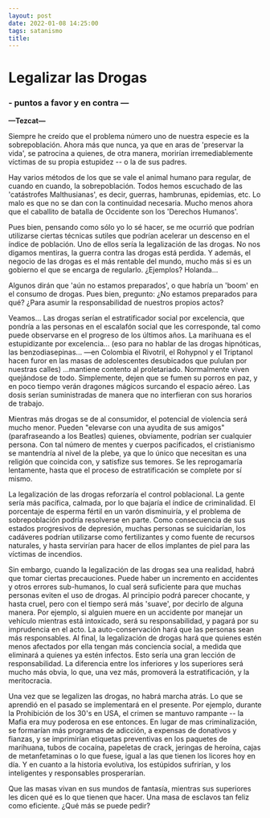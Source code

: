 ```yaml
---
layout: post
date: 2022-01-08 14:25:00
tags: satanismo
title:
---
```


# Legalizar las Drogas

### - puntos a favor y en contra —

**—Tezcat—**

Siempre he creído que el problema número uno de nuestra especie es la sobrepoblación. Ahora más que nunca, ya que en aras de 'preservar la vida', se patrocina a quienes, de otra manera, morirían irremediablemente víctimas de su propia estupidez -- o la de sus padres.

Hay varios métodos de los que se vale el animal humano para regular, de cuando en cuando, la sobrepoblación. Todos hemos escuchado de las 'catástrofes Malthusianas', es decir, guerras, hambrunas, epidemias, etc. Lo malo es que no se dan con la continuidad necesaria. Mucho menos ahora que el caballito de batalla de Occidente son los 'Derechos Humanos'.

Pues bien, pensando como sólo yo lo sé hacer, se me ocurrió que podrían utilizarse ciertas técnicas sutiles que podrían acelerar un descenso en el índice de población. Uno de ellos sería la legalización de las drogas. No nos digamos mentiras, la guerra contra las drogas está perdida. Y además, el negocio de las drogas es el más rentable del mundo, mucho más si es un gobierno el que se encarga de regularlo. ¿Ejemplos? Holanda...

Algunos dirán que 'aún no estamos preparados', o que habría un 'boom' en el consumo de drogas. Pues bien, pregunto: ¿No estamos preparados para qué? ¿Para asumir la responsabilidad de nuestros propios actos?

Veamos... Las drogas serían el estratificador social por excelencia, que pondría a las personas en el escalafón social que les corresponde, tal como puede observarse en el progreso de los últimos años. La marihuana es el estupidizante por excelencia... (eso para no hablar de las drogas hipnóticas, las benzodiasepinas... —en Colombia el Rivotril, el Rohypnol y el Triptanol hacen furor en las masas de adolescentes desubicados que pululan por nuestras calles) ...mantiene contento al proletariado. Normalmente viven quejándose de todo. Simplemente, dejen que se fumen su porros en paz, y en poco tiempo verán dragones mágicos surcando el espacio aéreo. Las dosis serían suministradas de manera que no interfieran con sus horarios de trabajo.

Mientras más drogas se de al consumidor, el potencial de violencia será mucho menor. Pueden "elevarse con una ayudita de sus amigos" (parafraseando a los Beatles) quienes, obviamente, podrían ser cualquier persona. Con tal número de mentes y cuerpos pacificados, el cristianismo se mantendría al nivel de la plebe, ya que lo único que necesitan es una religión que coincida con, y satisfize sus temores. Se les reprogamaría lentamente, hasta que el proceso de estratificación se complete por sí mismo.

La legalización de las drogas reforzaría el control poblacional. La gente sería más pacífica, calmada, por lo que bajaría el índice de criminalidad. El porcentaje de esperma fértil en un varón disminuiría, y el problema de sobrepoblación podría resolverse en parte. Como consecuencia de sus estados progresivos de depresión, muchas personas se suicidarían, los cadáveres podrían utilizarse como fertilizantes y como fuente de recursos naturales, y hasta servirían para hacer de ellos implantes de piel para las víctimas de incendios.

Sin embargo, cuando la legalización de las drogas sea una realidad, habrá que tomar ciertas precauciones. Puede haber un incremento en accidentes y otros errores sub-humanos, lo cual será suficiente para que muchas personas eviten el uso de drogas. Al principio podrá parecer chocante, y hasta cruel, pero con el tiempo será más 'suave', por decirlo de alguna manera. Por ejemplo, si alguien muere en un accidente por manejar un vehículo mientras está intoxicado, será su responsabilidad, y pagará por su imprudencia en el acto. La auto-conservación hará que las personas sean más responsables. Al final, la legalización de drogas hará que quienes estén menos afectados por ella tengan más conciencia social, a medida que eliminará a quienes ya estén infectos. Esto sería una gran lección de responsabilidad. La diferencia entre los inferiores y los superiores será mucho más obvia, lo que, una vez más, promoverá la estratificación, y la meritocracia.

Una vez que se legalizen las drogas, no habrá marcha atrás. Lo que se aprendió en el pasado se implementará en el presente. Por ejemplo, durante la Prohibición de los 30's en USA, el crimen se mantuvo rampante -- la Mafia era muy poderosa en ese entonces. En lugar de mas criminalización, se formarían más programas de adicción, a expensas de donativos y fianzas, y se imprimirían etiquetas preventivas en los paquetes de marihuana, tubos de cocaína, papeletas de crack, jeringas de heroína, cajas de metanfetaminas o lo que fuese, igual a las que tienen los licores hoy en día. Y en cuanto a la historia evolutiva, los estúpidos sufrirían, y los inteligentes y responsables prosperarían.

Que las masas vivan en sus mundos de fantasía, mientras sus superiores les dicen qué es lo que tienen que hacer. Una masa de esclavos tan feliz como eficiente. ¿Qué más se puede pedir?